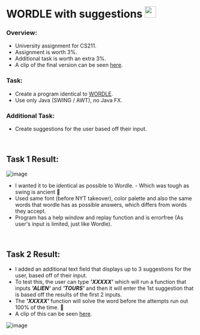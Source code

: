 # WORDLE with suggestions <img src="https://user-images.githubusercontent.com/57832437/155004616-06701a8f-71a4-42a0-9c73-e890fe6a7690.png" width="30" height="30" />

### Overview:
- University assignment for CS211.
- Assignment is worth 3%.
- Additional task is worth an extra 3%.
- A clip of the final version can be seen [here](https://user-images.githubusercontent.com/57832437/155008633-87d676a4-85cd-4020-8505-c57ecfb179d7.mp4).

### Task:
- Create a program identical to [WORDLE](https://www.nytimes.com/games/wordle/index.html).
- Use only Java (SWING / AWT), no Java FX.

### Additional Task:
- Create suggestions for the user based off their input.

<br>

## Task 1 Result:

![image](https://user-images.githubusercontent.com/57832437/155003030-a195771a-bee8-4c39-8d25-c46ac147beeb.png)

- I wanted it to be identical as possible to Wordle. - Which was tough as swing is ancient 🙂
- Used same font (before NYT takeover), color palette and also the same words that wordle has as possible answers, which differs from words they accept.
- Program has a help window and replay function and is errorfree (As user's input is limited, just like Wordle).

<br>

## Task 2 Result:

- I added an additional text field that displays up to 3 suggestions for the user, based off of their input.
- To test this, the user can type ***'XXXXX'*** which will run a function that inputs ***'ALIEN'*** and ***'TOURS'*** and then it will enter the 1st suggestion that is based off the results of the first 2 inputs.
- The ***'XXXXX'*** function will solve the word before the attempts run out 100% of the time. 💯
- A clip of this can be seen [here](https://user-images.githubusercontent.com/57832437/155007958-4b2e5836-cdc9-46de-b49e-2137aab153b0.mp4).

![image](https://user-images.githubusercontent.com/57832437/155006342-41ae8a36-b329-4a71-9f08-201d86b37f40.png)

